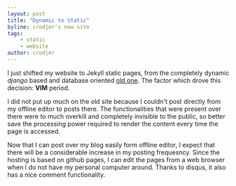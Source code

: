 ```yaml
---
layout: post
title: "Dynamic to Static"
byline: crodjer's new site
tags:
    - static
    - website
author: crodjer
---
```


I just shifted my website to Jekyll static pages, from the completely
dynamic *django* based and database oriented [old one](http://old.rohanjain.in).
The factor which drove this decision: **VIM** period.

I did not put up much on the old site because I couldn't post directly from
my offline editor to posts there. The functionalities that were present over
there were to much overkill and completely invisible to the public, so better
save the processing power required to render the content every time the
page is accessed.

Now that I can post over my blog easily form offline editor, I expect that
there will be a considerable increase in my posting frequesncy. Since the
hosting is based on github pages, I can edit the pages from a web browser
when I do not have my personal computer around. Thanks to disqus, it also
has a nice comment functionality.
